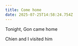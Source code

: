 ```yaml
---
title: Come home
date: 2025-07-25T14:58:24.754Z
---
```


Tonight, Gon came home

Chien and I visited him
